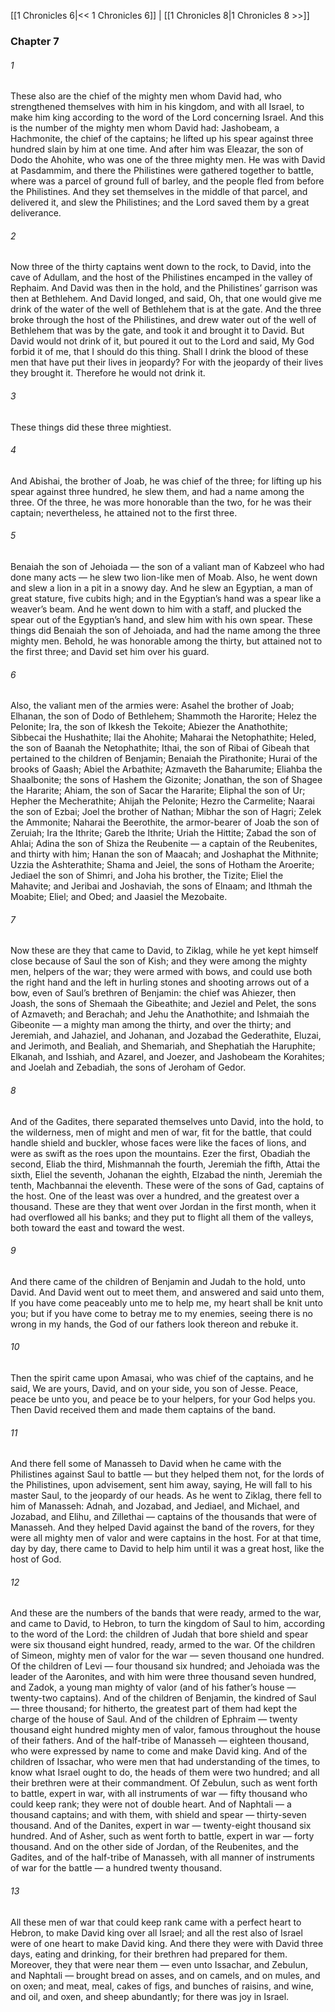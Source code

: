 [[1 Chronicles 6|<< 1 Chronicles 6]]  |  [[1 Chronicles 8|1 Chronicles 8 >>]]

### Chapter 7
###### 1
These also are the chief of the mighty men whom David had, who strengthened themselves with him in his kingdom, and with all Israel, to make him king according to the word of the Lord concerning Israel. And this is the number of the mighty men whom David had: Jashobeam, a Hachmonite, the chief of the captains; he lifted up his spear against three hundred slain by him at one time. And after him was Eleazar, the son of Dodo the Ahohite, who was one of the three mighty men. He was with David at Pasdammim, and there the Philistines were gathered together to battle, where was a parcel of ground full of barley, and the people fled from before the Philistines. And they set themselves in the middle of that parcel, and delivered it, and slew the Philistines; and the Lord saved them by a great deliverance.

###### 2
Now three of the thirty captains went down to the rock, to David, into the cave of Adullam, and the host of the Philistines encamped in the valley of Rephaim. And David was then in the hold, and the Philistines’ garrison was then at Bethlehem. And David longed, and said, Oh, that one would give me drink of the water of the well of Bethlehem that is at the gate. And the three broke through the host of the Philistines, and drew water out of the well of Bethlehem that was by the gate, and took it and brought it to David. But David would not drink of it, but poured it out to the Lord and said, My God forbid it of me, that I should do this thing. Shall I drink the blood of these men that have put their lives in jeopardy? For with the jeopardy of their lives they brought it. Therefore he would not drink it.

###### 3
These things did these three mightiest.

###### 4
And Abishai, the brother of Joab, he was chief of the three; for lifting up his spear against three hundred, he slew them, and had a name among the three. Of the three, he was more honorable than the two, for he was their captain; nevertheless, he attained not to the first three.

###### 5
Benaiah the son of Jehoiada — the son of a valiant man of Kabzeel who had done many acts — he slew two lion-like men of Moab. Also, he went down and slew a lion in a pit in a snowy day. And he slew an Egyptian, a man of great stature, five cubits high; and in the Egyptian’s hand was a spear like a weaver’s beam. And he went down to him with a staff, and plucked the spear out of the Egyptian’s hand, and slew him with his own spear. These things did Benaiah the son of Jehoiada, and had the name among the three mighty men. Behold, he was honorable among the thirty, but attained not to the first three; and David set him over his guard.

###### 6
Also, the valiant men of the armies were: Asahel the brother of Joab; Elhanan, the son of Dodo of Bethlehem; Shammoth the Harorite; Helez the Pelonite; Ira, the son of Ikkesh the Tekoite; Abiezer the Anathothite; Sibbecai the Hushathite; Ilai the Ahohite; Maharai the Netophathite; Heled, the son of Baanah the Netophathite; Ithai, the son of Ribai of Gibeah that pertained to the children of Benjamin; Benaiah the Pirathonite; Hurai of the brooks of Gaash; Abiel the Arbathite; Azmaveth the Baharumite; Eliahba the Shaalbonite; the sons of Hashem the Gizonite; Jonathan, the son of Shagee the Hararite; Ahiam, the son of Sacar the Hararite; Eliphal the son of Ur; Hepher the Mecherathite; Ahijah the Pelonite; Hezro the Carmelite; Naarai the son of Ezbai; Joel the brother of Nathan; Mibhar the son of Hagri; Zelek the Ammonite; Naharai the Beerothite, the armor-bearer of Joab the son of Zeruiah; Ira the Ithrite; Gareb the Ithrite; Uriah the Hittite; Zabad the son of Ahlai; Adina the son of Shiza the Reubenite — a captain of the Reubenites, and thirty with him; Hanan the son of Maacah; and Joshaphat the Mithnite; Uzzia the Ashterathite; Shama and Jeiel, the sons of Hotham the Aroerite; Jediael the son of Shimri, and Joha his brother, the Tizite; Eliel the Mahavite; and Jeribai and Joshaviah, the sons of Elnaam; and Ithmah the Moabite; Eliel; and Obed; and Jaasiel the Mezobaite.

###### 7
Now these are they that came to David, to Ziklag, while he yet kept himself close because of Saul the son of Kish; and they were among the mighty men, helpers of the war; they were armed with bows, and could use both the right hand and the left in hurling stones and shooting arrows out of a bow, even of Saul’s brethren of Benjamin: the chief was Ahiezer, then Joash, the sons of Shemaah the Gibeathite; and Jeziel and Pelet, the sons of Azmaveth; and Berachah; and Jehu the Anathothite; and Ishmaiah the Gibeonite — a mighty man among the thirty, and over the thirty; and Jeremiah, and Jahaziel, and Johanan, and Jozabad the Gederathite, Eluzai, and Jerimoth, and Bealiah, and Shemariah, and Shephatiah the Haruphite; Elkanah, and Isshiah, and Azarel, and Joezer, and Jashobeam the Korahites; and Joelah and Zebadiah, the sons of Jeroham of Gedor.

###### 8
And of the Gadites, there separated themselves unto David, into the hold, to the wilderness, men of might and men of war, fit for the battle, that could handle shield and buckler, whose faces were like the faces of lions, and were as swift as the roes upon the mountains. Ezer the first, Obadiah the second, Eliab the third, Mishmannah the fourth, Jeremiah the fifth, Attai the sixth, Eliel the seventh, Johanan the eighth, Elzabad the ninth, Jeremiah the tenth, Machbannai the eleventh. These were of the sons of Gad, captains of the host. One of the least was over a hundred, and the greatest over a thousand. These are they that went over Jordan in the first month, when it had overflowed all his banks; and they put to flight all them of the valleys, both toward the east and toward the west.

###### 9
And there came of the children of Benjamin and Judah to the hold, unto David. And David went out to meet them, and answered and said unto them, If you have come peaceably unto me to help me, my heart shall be knit unto you; but if you have come to betray me to my enemies, seeing there is no wrong in my hands, the God of our fathers look thereon and rebuke it.

###### 10
Then the spirit came upon Amasai, who was chief of the captains, and he said, We are yours, David, and on your side, you son of Jesse. Peace, peace be unto you, and peace be to your helpers, for your God helps you. Then David received them and made them captains of the band.

###### 11
And there fell some of Manasseh to David when he came with the Philistines against Saul to battle — but they helped them not, for the lords of the Philistines, upon advisement, sent him away, saying, He will fall to his master Saul, to the jeopardy of our heads. As he went to Ziklag, there fell to him of Manasseh: Adnah, and Jozabad, and Jediael, and Michael, and Jozabad, and Elihu, and Zillethai — captains of the thousands that were of Manasseh. And they helped David against the band of the rovers, for they were all mighty men of valor and were captains in the host. For at that time, day by day, there came to David to help him until it was a great host, like the host of God.

###### 12
And these are the numbers of the bands that were ready, armed to the war, and came to David, to Hebron, to turn the kingdom of Saul to him, according to the word of the Lord: the children of Judah that bore shield and spear were six thousand eight hundred, ready, armed to the war. Of the children of Simeon, mighty men of valor for the war — seven thousand one hundred. Of the children of Levi — four thousand six hundred; and Jehoiada was the leader of the Aaronites, and with him were three thousand seven hundred, and Zadok, a young man mighty of valor (and of his father’s house — twenty-two captains). And of the children of Benjamin, the kindred of Saul — three thousand; for hitherto, the greatest part of them had kept the charge of the house of Saul. And of the children of Ephraim — twenty thousand eight hundred mighty men of valor, famous throughout the house of their fathers. And of the half-tribe of Manasseh — eighteen thousand, who were expressed by name to come and make David king. And of the children of Issachar, who were men that had understanding of the times, to know what Israel ought to do, the heads of them were two hundred; and all their brethren were at their commandment. Of Zebulun, such as went forth to battle, expert in war, with all instruments of war — fifty thousand who could keep rank; they were not of double heart. And of Naphtali — a thousand captains; and with them, with shield and spear — thirty-seven thousand. And of the Danites, expert in war — twenty-eight thousand six hundred. And of Asher, such as went forth to battle, expert in war — forty thousand. And on the other side of Jordan, of the Reubenites, and the Gadites, and of the half-tribe of Manasseh, with all manner of instruments of war for the battle — a hundred twenty thousand.

###### 13
All these men of war that could keep rank came with a perfect heart to Hebron, to make David king over all Israel; and all the rest also of Israel were of one heart to make David king. And there they were with David three days, eating and drinking, for their brethren had prepared for them. Moreover, they that were near them — even unto Issachar, and Zebulun, and Naphtali — brought bread on asses, and on camels, and on mules, and on oxen; and meat, meal, cakes of figs, and bunches of raisins, and wine, and oil, and oxen, and sheep abundantly; for there was joy in Israel.